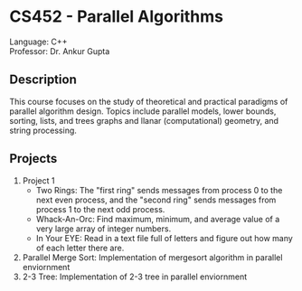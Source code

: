 # CS452 - Parallel Algorithms

Language: C++\
Professor: Dr. Ankur Gupta

## Description

This course focuses on the study of theoretical and practical paradigms of parallel algorithm design. Topics include parallel models, lower bounds, sorting, lists, and trees
graphs and llanar (computational) geometry, and string processing.

## Projects

1. Project 1
   - Two Rings: The "first ring" sends messages from process 0 to the next even process, and the "second ring" sends messages from process 1 to the next odd process.
   - Whack-An-Orc: Find maximum, minimum, and average value of a very large array of integer numbers.
   - In Your EYE:  Read in a text file full of letters and figure out how many of each letter there are.
2. Parallel Merge Sort:  Implementation of mergesort algorithm in parallel enviornment 
3. 2-3 Tree: Implementation of 2-3 tree in parallel enviornment 
